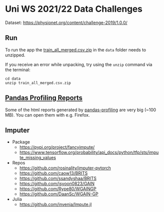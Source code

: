 # Uni WS 2021/22 Data Challenges

Dataset: https://physionet.org/content/challenge-2019/1.0.0/

## Run

To run the app the [train_all_merged.csv.zip](data/train_all_merged.csv.zip) in the `data` folder needs to unzipped.

If you receive an error while unpacking, try using the `unzip` command via the terminal:

    cd data
    unzip train_all_merged.csv.zip

## [Pandas Profiling Reports](results/PandasProfileReport)

Some of the html reports generated by
[pandas-profiling](https://github.com/pandas-profiling/pandas-profiling)
are very big (~100 MB). You can open them with e.g. Firefox.

## Imputer

- Package
    - https://pypi.org/project/fancyimpute/
    - https://www.tensorflow.org/probability/api_docs/python/tfp/sts/impute_missing_values
- Repos
    - https://github.com/rosinality/imputer-pytorch
    - https://github.com/caow13/BRITS
    - https://github.com/ssandyshaa/BRITS
    - https://github.com/jsyoon0823/GAIN
    - https://github.com/Rype80/WGAINGP
    - https://github.com/DaanSc/WGAIN-GP
- Julia
    - https://github.com/invenia/Impute.jl

